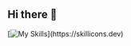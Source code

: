 ## Hi there 👋
[![My Skills](https://skillicons.dev/icons?i=html,css,js,java,php,python,)](https://skillicons.dev)
